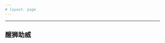 ```yaml
---
# layout: page
---
```




<script setup>
import Recording from '../.vitepress/theme/components/home/recording.vue'
</script>
---
<Recording />

## 醒狮助威

<Picture src="https://s21.ax1x.com/2025/02/22/pEl3qMt.jpg"  alt="醒狮助威" width='800px'/>

<Picture src="https://www.mocky.io/v2/5e8c0c1f3000006c00c1f3e0?mocky-delay=5000ms"  alt="加载错误演示图片" width='800px'/>


